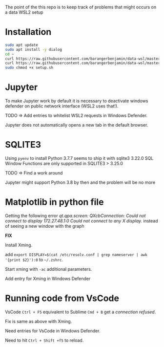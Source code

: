 The point of the this repo is to keep track of problems that might occurs on a data WSL2 setup

# Installation

```bash
sudo apt update
sudo apt install -y dialog
cd ~
curl https://raw.githubusercontent.com/barangerbenjamin/data-wsl/master/setup.sh > setup.sh
curl https://raw.githubusercontent.com/barangerbenjamin/data-wsl/master/dialogrc > .dialogrc
sudo chmod +x setup.sh
```

# Jupyter

To make Jupyter work by default it is necessary to deactivate windows defender on public network interface (WSL2 uses that!).

TODO => Add entries to whitelist WSL2 requests in Windows Defender.

Jupyter does not automatically opens a new tab in the default browser.

# SQLITE3

Using `pyenv` to install Python 3.7.7 seems to ship it with sqlite3 3.22.0
SQL Window Functions are only supported in SQLITE3 > 3.25.0

TODO => Find a work around

Jupyter might support Python 3.8 by then and the problem will be no more

# Matplotlib in python file

Getting the following error *qt.qpa.screen: QXcbConnection: Could not connect to display 172.27.48.1:0
Could not connect to any X display.* instead of seeing a new window with the graph

**FIX**

Install Xming.

add `export DISPLAY=$(cat /etc/resolv.conf | grep nameserver | awk '{print $2}'):0` to `~/.zshrc`.

Start xming with `-ac` additional parameters.

Add entry for Xming in Windows Defender

# Running code from VsCode

VsCode `Ctrl + F5` equivalent to Sublime `Cmd + B` get a *connection refused*.

Fix is same as above with Xming.

Need entries for VsCode in Windows Defender.

Need to hit `Ctrl + Shift +f5` to reload.
